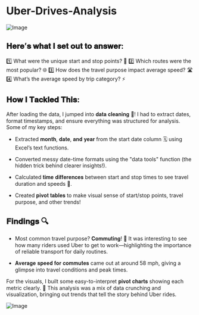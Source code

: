 # Uber-Drives-Analysis

![Image](https://github.com/user-attachments/assets/b6361205-efd9-4377-9d3b-6a4a6a616914)

## 𝐇𝐞𝐫𝐞’𝐬 𝐰𝐡𝐚𝐭 𝐈 𝐬𝐞𝐭 𝐨𝐮𝐭 𝐭𝐨 𝐚𝐧𝐬𝐰𝐞𝐫:
1️⃣ What were the unique start and stop points? 📍
2️⃣ Which routes were the most popular? 🌐
3️⃣ How does the travel purpose impact average speed? 🛣️
4️⃣ What’s the average speed by trip category? ⚡

## 𝐇𝐨𝐰 𝐈 𝐓𝐚𝐜𝐤𝐥𝐞𝐝 𝐓𝐡𝐢𝐬:
After loading the data, I jumped into 𝐝𝐚𝐭𝐚 𝐜𝐥𝐞𝐚𝐧𝐢𝐧𝐠 🧽! I had to extract dates, format timestamps, and ensure everything was structured for analysis. Some of my key steps:

- Extracted 𝐦𝐨𝐧𝐭𝐡, 𝐝𝐚𝐭𝐞, 𝐚𝐧𝐝 𝐲𝐞𝐚𝐫 from the start date column 🗓️ using Excel’s text functions.

- Converted messy date-time formats using the "data tools" function (the hidden trick behind clearer insights!).

- Calculated 𝐭𝐢𝐦𝐞 𝐝𝐢𝐟𝐟𝐞𝐫𝐞𝐧𝐜𝐞𝐬 between start and stop times to see travel duration and speeds 🚀.

- Created 𝐩𝐢𝐯𝐨𝐭 𝐭𝐚𝐛𝐥𝐞𝐬 to make visual sense of start/stop points, travel purpose, and other trends!


## 𝐅𝐢𝐧𝐝𝐢𝐧𝐠𝐬 🔍
- Most common travel purpose? 𝐂𝐨𝐦𝐦𝐮𝐭𝐢𝐧𝐠! 🏢 It was interesting to see how many riders used Uber to get to work—highlighting the importance of reliable transport for daily routines.

- 𝐀𝐯𝐞𝐫𝐚𝐠𝐞 𝐬𝐩𝐞𝐞𝐝 𝐟𝐨𝐫 𝐜𝐨𝐦𝐦𝐮𝐭𝐞𝐬 came out at around 58 mph, giving a glimpse into travel conditions and peak times.

For the visuals, I built some easy-to-interpret 𝐩𝐢𝐯𝐨𝐭 𝐜𝐡𝐚𝐫𝐭𝐬 showing each metric clearly. 🚀 This analysis was a mix of data crunching and visualization, bringing out trends that tell the story behind Uber rides.

![Image](https://github.com/user-attachments/assets/c15244ea-0102-4919-aa97-9be99468c6b9)
